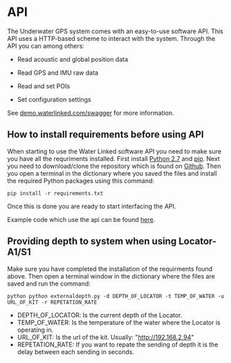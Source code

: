 # API

The Underwater GPS system comes with an easy-to-use software API. This API uses a HTTP-based scheme to interact with the system. Through the API you can among others:

* Read acoustic and global position data

* Read GPS and IMU raw data

* Read and set POIs

* Set configuration settings

See [demo.waterlinked.com/swagger](http://demo.waterlinked.com/swagger) for more information.

## How to install requirements before using API

When starting to use the Water Linked software API you need to make sure you have all the requriments installed. First install [Python 2.7](https://www.python.org/downloads/release/python-2715/) and [pip](https://pip.pypa.io/en/stable/installing/). Next you need to download/clone the repository which is found on [Github](https://github.com/waterlinked/examples). Then you open a terminal in the dictionary where you saved the files and install the required Python packages using this command:

```
pip install -r requirements.txt
```
Once this is done you are ready to start interfacing the API.

Example code which use the api can be found [here](https://github.com/waterlinked/examples).

## Providing depth to system when using Locator-A1/S1

Make sure you have completed the installation of the requirments found above. Then open a terminal window in the dictionary where the files are saved and run the command:
```
python python externaldepth.py -d DEPTH_OF_LOCATOR -t TEMP_OF_WATER -u URL_OF_KIT -r REPETATION_RATE
```

* DEPTH_OF_LOCATOR: Is the current depth of the Locator.
* TEMP_OF_WATER: Is the temperature of the water where the Locator is operating in.
* URL_OF_KIT: Is the url of the kit. Usually: "http://192.168.2.94"
* REPETATION_RATE: If you want to repate the sending of depth it is the delay between each sending in seconds.
